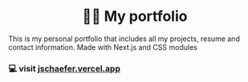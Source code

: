 <h1 align="center">👨‍💻 My portfolio </h1>

This is my personal portfolio that includes all my projects, resume and contact information.
Made with Next.js and CSS modules

[jschaefer.vercel.app]: https://jschaefer.vercel.app/
### 💻 visit [jschaefer.vercel.app]